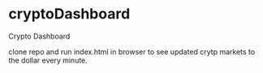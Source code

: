 # cryptoDashboard

Crypto Dashboard

clone repo and run index.html in browser to see updated crytp markets to the dollar every minute.
